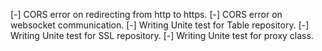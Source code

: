 [-] CORS error on redirecting from http to https.
[-] CORS error on websocket communication.
[-] Writing Unite test for Table repository.
[-] Writing Unite test for SSL repository.
[-] Writing Unite test for proxy class.
